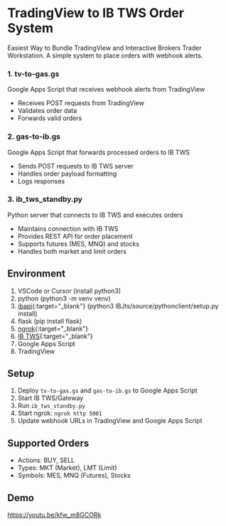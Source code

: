 # TradingView to IB TWS Order System
Easiest Way to Bundle TradingView and Interactive Brokers Trader Workstation.
A simple system to place orders with webhook alerts.

### 1. tv-to-gas.gs
Google Apps Script that receives webhook alerts from TradingView
- Receives POST requests from TradingView
- Validates order data
- Forwards valid orders

### 2. gas-to-ib.gs
Google Apps Script that forwards processed orders to IB TWS
- Sends POST requests to IB TWS server
- Handles order payload formatting
- Logs responses

### 3. ib_tws_standby.py
Python server that connects to IB TWS and executes orders
- Maintains connection with IB TWS
- Provides REST API for order placement
- Supports futures (MES, MNQ) and stocks
- Handles both market and limit orders

## Environment
1. VSCode or Cursor (install python3)
2. python (python3 -m venv venv)
3. [ibapi](https://interactivebrokers.github.io/){:target="_blank"} (python3 IBJts/source/pythonclient/setup.py install)
4. flask (pip install flask)
5. [ngrok](https://ngrok.com/download){:target="_blank"}
7. [IB TWS](https://www.interactivebrokers.com/en/trading/tws.php#tws-software){:target="_blank"}
8. Google Apps Script
9. TradingView

## Setup

1. Deploy `tv-to-gas.gs` and `gas-to-ib.gs` to Google Apps Script  
2. Start IB TWS/Gateway
3. Run `ib_tws_standby.py`
4. Start ngrok: `ngrok http 5001`
5. Update webhook URLs in TradingView and Google Apps Script

## Supported Orders
- Actions: BUY, SELL
- Types: MKT (Market), LMT (Limit)
- Symbols: MES, MNQ (Futures), Stocks

## Demo
https://youtu.be/kfw_m8GCORk
